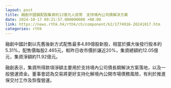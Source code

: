 ```yaml
---
layout: post
title: 融創中國擬配股集資約12億元人民幣　支持境內公司債解決方案
date: 2024-10-17 09:21:57.000000000 +08:00
link: https://news.rthk.hk/rthk/ch/component/k2/1774916-20241017.htm
categories: rthk
---
```


融創中國計劃以先舊後新方式配售最多4.89億股新股，相當於擴大後發行股本約5.31%，配售價每股2.465元，較昨日收市價折讓近20%，集資總額約12.05億元，集資淨額約11.92億元。

融創表示，集資所得款項淨額主要用於支持境內公司債長期解決方案落地，以及一般營運資金。董事會認為交易將更好支持化解境內公開市場債務風險，有利於推進保交付工作及恢復營運。
